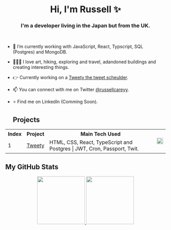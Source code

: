 <h1 align="center">Hi, I'm Russell ✨</h1>

<h3 align="center">I'm a developer living in the Japan but from the UK.</h3>

<br />

- 🌱 I’m currently working with JavaScript, React, Typscript, SQL (Postgres) and MongoDB.
- 🧘🏻‍♀️ I love art, hiking, exploring and travel, adandoned buildings and creating interesting things.
- 👉 Currently working on a [Tweety the tweet scheulder](https://github.com/RussellCarey/TweetyTwo).
- 📫 You can connect with me on Twitter [@russellcareyy](https://twitter.com/russellcareyy).
- ⭐ Find me on LinkedIn (Comming Soon).

  
   ## Projects
<table style="width:100%; border="0"">
  <tr>
	<th>Index</th>
    <th>Project</th>    
    <th>Main Tech Used</th>
    <td rowspan="6"><img src="https://github.com/RussellCarey/TweetyTwo/blob/e8e3a1f88a173d3126e9d4b04d7a3004b0097efb/SS1.png" width="100%"/></td>
  </tr>
  <tr>
	<td>1</td>
    <td><a href="https://github.com/RussellCarey/TweetyTwo">Tweety</a></td>
    <td>HTML, CSS, React, TypeScript and Postgres | JWT, Cron, Passport, Twit.
</td>

</table>
  
    
## My GitHub Stats

<p align="center">
<a href="https://github.com/RussellCarey">
  <img height="150em" src="https://github-readme-stats.vercel.app/api?username=RussellCarey&count_private=true&show_icons=true&theme=radical" />
  <img height="150em" src="https://github-readme-stats-eight-theta.vercel.app/api/top-langs/?username=RussellCarey&theme=radical&layout=compact&langs_count=10&exclude_repo=gamebase&hide=objective-c,c,java" />
</a>
</p>


